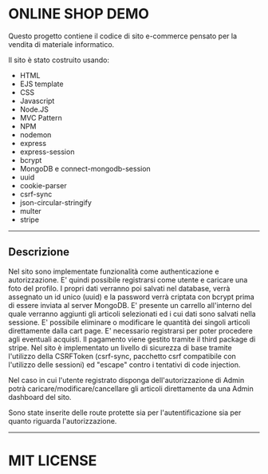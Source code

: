 # ONLINE SHOP DEMO

Questo progetto contiene il codice di sito e-commerce pensato per la vendita di  materiale informatico.

Il sito è stato costruito usando:
- HTML
- EJS template
- CSS
- Javascript
- Node.JS
- MVC Pattern
- NPM
- nodemon
- express
- express-session
- bcrypt
- MongoDB e connect-mongodb-session
- uuid
- cookie-parser
- csrf-sync
- json-circular-stringify
- multer
- stripe

___

## Descrizione

Nel sito sono implementate funzionalità come authenticazione e autorizzazione. E'  quindi possibile registrarsi come utente e caricare una foto del profilo. I propri dati verranno poi salvati nel database, verrà assegnato un id unico (uuid)  e la password verrà criptata con bcrypt prima di essere inviata al server MongoDB.
E' presente un carrello all'interno del quale verranno aggiunti gli articoli selezionati ed i cui dati sono salvati nella sessione. E' possibile eliminare o modificare le quantità dei singoli articoli direttamente dalla cart page.
E' necessario registrarsi per poter procedere agli eventuali acquisti. Il pagamento viene gestito tramite il third package di stripe.
Nel sito è implementato un livello di sicurezza di base tramite l'utilizzo della CSRFToken (csrf-sync, pacchetto csrf compatibile con l'utilizzo delle sessioni) ed "escape" contro i tentativi di code injection.

Nel caso in cui l'utente registrato disponga dell'autorizzazione di Admin potrà caricare/modificare/cancellare gli articoli direttamente da una Admin dashboard del sito.

Sono state inserite delle route protette sia per l'autentificazione sia per quanto riguarda l'autorizzazione.
___

# MIT LICENSE